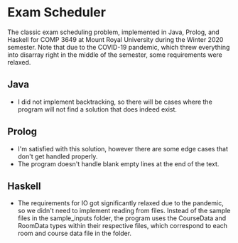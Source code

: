 # Exam Scheduler
The classic exam scheduling problem, implemented in Java, Prolog, and Haskell for COMP 3649 at Mount Royal University during the Winter 2020 semester. Note that due to the COVID-19 pandemic, which threw everything into disarray right in the middle of the semester, some requirements were relaxed.

## Java
- I did not implement backtracking, so there will be cases where the program will not find a solution that does indeed exist.

## Prolog
- I'm satisfied with this solution, however there are some edge cases that don't get handled properly.
- The program doesn't handle blank empty lines at the end of the text.

## Haskell
- The requirements for IO got significantly relaxed due to the pandemic, so we didn't need to implement reading from files. Instead of the sample files in the sample_inputs folder, the program uses the CourseData and RoomData types within their respective files, which correspond to each room and course data file in the folder.
